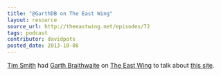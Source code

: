 ```yaml
---
title: "@GarthDB on The East Wing"
layout: resource
source_url: http://theeastwing.net/episodes/72
tags: podcast
contributor: davidpots
posted_date: 2013-10-08
---
```


[Tim Smith](http://www.twitter.com/ttimsmith) had [Garth Braithwaite](http://www.twitter.com/garthdb) on [The East Wing](http://goodstuff.fm/theeastwing) to talk about [this site](/).
